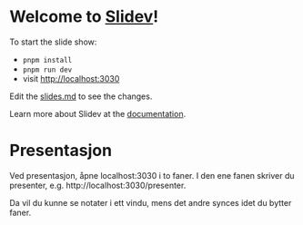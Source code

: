 # Welcome to [Slidev](https://github.com/slidevjs/slidev)!

To start the slide show:

- `pnpm install`
- `pnpm run dev`
- visit <http://localhost:3030>

Edit the [slides.md](./slides.md) to see the changes.

Learn more about Slidev at the [documentation](https://sli.dev/).

# Presentasjon

Ved presentasjon, åpne localhost:3030 i to faner.
I den ene fanen skriver du presenter, e.g. http://localhost:3030/presenter. 

Da vil du kunne se notater i ett vindu, mens det andre synces idet du bytter faner.
